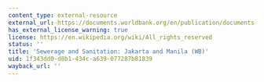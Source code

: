 ```yaml
---
content_type: external-resource
external_url: https://documents.worldbank.org/en/publication/documents-reports/documentdetail/880091468095971513/sewerage-and-sanitation-jakarta-and-manila
has_external_license_warning: true
license: https://en.wikipedia.org/wiki/All_rights_reserved
status: ''
title: 'Sewerage and Sanitation: Jakarta and Manila (WB)'
uid: 1f343dd0-d8b1-434c-a639-077287b81839
wayback_url: ''
---
```

